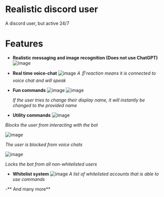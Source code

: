 # Realistic discord user

A discord user, but active 24/7

# Features
- **Realistic messaging and image recognition (Does not use ChatGPT)**
  ![image](https://github.com/user-attachments/assets/e96d96e6-ea16-4698-9137-89c51c5e7499)

- **Real time voice-chat**
  ![image](https://github.com/user-attachments/assets/311058c2-2a51-4386-a34c-00ae9be4e81d)
  _A 👂 reaction means it is connected to voice chat and will speak_

- **Fun commands**
  ![image](https://github.com/user-attachments/assets/7e63d44c-bf24-4f8f-93e6-d823c324df41)
  ![image](https://github.com/user-attachments/assets/00cbeb39-b26e-43b0-98c9-d4a8efe894d4)
  
  _If the user tries to change their display name, it will instantly be changed to the provided name_

- **Utility commands**
 ![image](https://github.com/user-attachments/assets/bfebdd70-0fa2-493e-9f7c-0de5237d4b3c)

 _Blocks the user from interacting with the bot_

 ![image](https://github.com/user-attachments/assets/1b7f4a82-ef0d-4cf1-91e0-1ae1737c93eb)
 
  _The user is blocked from voice chats_
  
![image](https://github.com/user-attachments/assets/215a6b76-ce17-4e86-9b5f-f9f87609879f)

 _Locks the bot from all non-whitelisted users_

- **Whitelist system**
  ![image](https://github.com/user-attachments/assets/104e53b2-1a85-4d1b-9e00-5655dbf59bda)
  _A list of whitelisted accounts that is able to use commands_

-** And many more**

